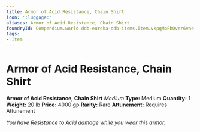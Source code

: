 ```yaml
---
title: Armor of Acid Resistance, Chain Shirt
icon: ':luggage:'
aliases: Armor of Acid Resistance, Chain Shirt
foundryId: Compendium.world.ddb-eureka-ddb-items.Item.VkpqMpFhQver6vne
tags:
- Item
---
```


# Armor of Acid Resistance, Chain Shirt

**Armor of Acid Resistance, Chain Shirt**
_Medium_
**Type:** Medium
**Quantity:** 1
**Weight:** 20 lb
**Price:** 4000 gp
**Rarity:** Rare
**Attunement:** Requires Attunement

*You have Resistance to Acid damage while you wear this armor.*